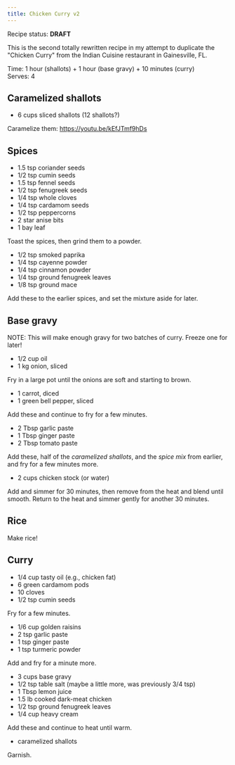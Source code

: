 ```yaml
---
title: Chicken Curry v2
---
```


<aside class=important>

Recipe status: **DRAFT**

</aside>

This is the second totally rewritten recipe in my attempt to duplicate the
"Chicken Curry" from the Indian Cuisine restaurant in Gainesville, FL.

Time: 1 hour (shallots) + 1 hour (base gravy) + 10 minutes (curry)   
Serves: 4

## Caramelized shallots

* 6 cups sliced shallots (12 shallots?)

Caramelize them: https://youtu.be/kEfJTmf9hDs

## Spices

* 1.5 tsp coriander seeds
* 1/2 tsp cumin seeds
* 1.5 tsp fennel seeds
* 1/2 tsp fenugreek seeds
* 1/4 tsp whole cloves
* 1/4 tsp cardamom seeds
* 1/2 tsp peppercorns
* 2 star anise bits
* 1 bay leaf

Toast the spices, then grind them to a powder.

* 1/2 tsp smoked paprika
* 1/4 tsp cayenne powder
* 1/4 tsp cinnamon powder
* 1/4 tsp ground fenugreek leaves
* 1/8 tsp ground mace

Add these to the earlier spices, and set the mixture aside for later.

## Base gravy

NOTE: This will make enough gravy for two batches of curry. Freeze one for
later!

* 1/2 cup oil
* 1 kg onion, sliced

Fry in a large pot until the onions are soft and starting to brown.

* 1 carrot, diced
* 1 green bell pepper, sliced

Add these and continue to fry for a few minutes.

* 2 Tbsp garlic paste
* 1 Tbsp ginger paste
* 2 Tbsp tomato paste

Add these, half of the *caramelized shallots*, and the *spice mix* from earlier,
and fry for a few minutes more.

* 2 cups chicken stock (or water)

Add and simmer for 30 minutes, then remove from the heat and blend until smooth.
Return to the heat and simmer gently for another 30 minutes.

## Rice

Make rice!

## Curry

* 1/4 cup tasty oil (e.g., chicken fat)
* 6 green cardamom pods
* 10 cloves
* 1/2 tsp cumin seeds

Fry for a few minutes.

* 1/6 cup golden raisins
* 2 tsp garlic paste
* 1 tsp ginger paste
* 1 tsp turmeric powder

Add and fry for a minute more.

* 3 cups base gravy
* 1/2 tsp table salt (maybe a little more, was previously 3/4 tsp)
* 1 Tbsp lemon juice
* 1.5 lb cooked dark-meat chicken
* 1/2 tsp ground fenugreek leaves
* 1/4 cup heavy cream

Add these and continue to heat until warm.

* caramelized shallots

Garnish.
